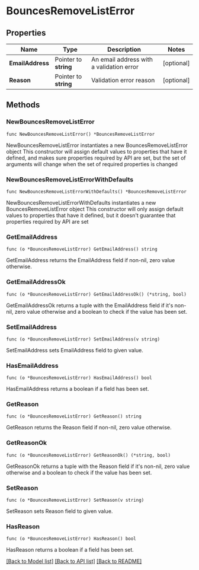 # BouncesRemoveListError

## Properties

Name | Type | Description | Notes
------------ | ------------- | ------------- | -------------
**EmailAddress** | Pointer to **string** | An email address with a validation error | [optional] 
**Reason** | Pointer to **string** | Validation error reason | [optional] 

## Methods

### NewBouncesRemoveListError

`func NewBouncesRemoveListError() *BouncesRemoveListError`

NewBouncesRemoveListError instantiates a new BouncesRemoveListError object
This constructor will assign default values to properties that have it defined,
and makes sure properties required by API are set, but the set of arguments
will change when the set of required properties is changed

### NewBouncesRemoveListErrorWithDefaults

`func NewBouncesRemoveListErrorWithDefaults() *BouncesRemoveListError`

NewBouncesRemoveListErrorWithDefaults instantiates a new BouncesRemoveListError object
This constructor will only assign default values to properties that have it defined,
but it doesn't guarantee that properties required by API are set

### GetEmailAddress

`func (o *BouncesRemoveListError) GetEmailAddress() string`

GetEmailAddress returns the EmailAddress field if non-nil, zero value otherwise.

### GetEmailAddressOk

`func (o *BouncesRemoveListError) GetEmailAddressOk() (*string, bool)`

GetEmailAddressOk returns a tuple with the EmailAddress field if it's non-nil, zero value otherwise
and a boolean to check if the value has been set.

### SetEmailAddress

`func (o *BouncesRemoveListError) SetEmailAddress(v string)`

SetEmailAddress sets EmailAddress field to given value.

### HasEmailAddress

`func (o *BouncesRemoveListError) HasEmailAddress() bool`

HasEmailAddress returns a boolean if a field has been set.

### GetReason

`func (o *BouncesRemoveListError) GetReason() string`

GetReason returns the Reason field if non-nil, zero value otherwise.

### GetReasonOk

`func (o *BouncesRemoveListError) GetReasonOk() (*string, bool)`

GetReasonOk returns a tuple with the Reason field if it's non-nil, zero value otherwise
and a boolean to check if the value has been set.

### SetReason

`func (o *BouncesRemoveListError) SetReason(v string)`

SetReason sets Reason field to given value.

### HasReason

`func (o *BouncesRemoveListError) HasReason() bool`

HasReason returns a boolean if a field has been set.


[[Back to Model list]](../README.md#documentation-for-models) [[Back to API list]](../README.md#documentation-for-api-endpoints) [[Back to README]](../README.md)


